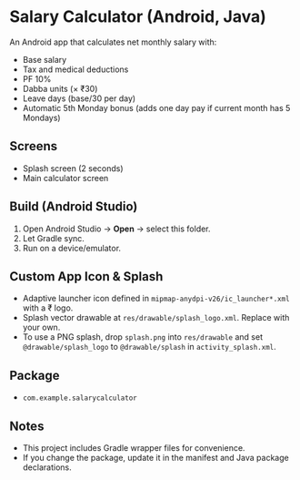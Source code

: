 # Salary Calculator (Android, Java)

An Android app that calculates net monthly salary with:
- Base salary
- Tax and medical deductions
- PF 10%
- Dabba units (× ₹30)
- Leave days (base/30 per day)
- Automatic 5th Monday bonus (adds one day pay if current month has 5 Mondays)

## Screens
- Splash screen (2 seconds)
- Main calculator screen

## Build (Android Studio)
1. Open Android Studio → **Open** → select this folder.
2. Let Gradle sync.
3. Run on a device/emulator.

## Custom App Icon & Splash
- Adaptive launcher icon defined in `mipmap-anydpi-v26/ic_launcher*.xml` with a ₹ logo.
- Splash vector drawable at `res/drawable/splash_logo.xml`. Replace with your own.
- To use a PNG splash, drop `splash.png` into `res/drawable` and set `@drawable/splash_logo` to `@drawable/splash` in `activity_splash.xml`.

## Package
- `com.example.salarycalculator`

## Notes
- This project includes Gradle wrapper files for convenience.
- If you change the package, update it in the manifest and Java package declarations.
